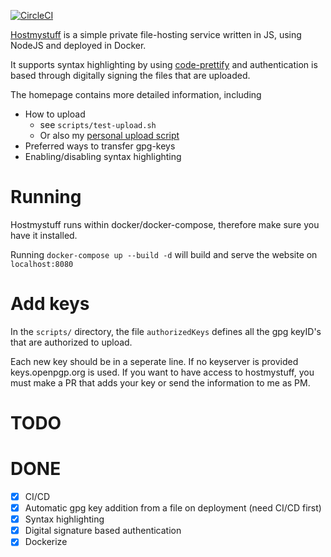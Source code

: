 [![CircleCI](https://circleci.com/gh/JurisMajors/hostmystuff/tree/master.svg?style=svg)](https://circleci.com/gh/JurisMajors/hostmystuff/tree/master)

[Hostmystuff](https://www.hostmystuff.ml/) is a simple private file-hosting service written in JS, using NodeJS and deployed in Docker.

It supports syntax highlighting by using [code-prettify](https://github.com/google/code-prettify) and authentication is based through digitally signing the files that are uploaded.

The homepage contains more detailed information, including
* How to upload
    * see `scripts/test-upload.sh`
    * Or also my [personal upload script](https://github.com/JurisMajors/dotfiles/blob/master/bin/upload)
* Preferred ways to transfer gpg-keys
* Enabling/disabling syntax highlighting

# Running 
Hostmystuff runs within docker/docker-compose, therefore make sure you have it installed.

Running `docker-compose up --build -d` will build and serve the website on `localhost:8080`

# Add keys

In the `scripts/` directory, the file `authorizedKeys` defines all the gpg keyID's that are authorized to upload.

Each new key should be in a seperate line. If no keyserver is provided keys.openpgp.org is used.
If you want to have access to hostmystuff, you must make a PR that adds your key or send the information to me as PM.

# TODO

# DONE
- [x] CI/CD
- [x] Automatic gpg key addition from a file on deployment (need CI/CD first)
- [x] Syntax highlighting
- [x] Digital signature based authentication
- [x] Dockerize
